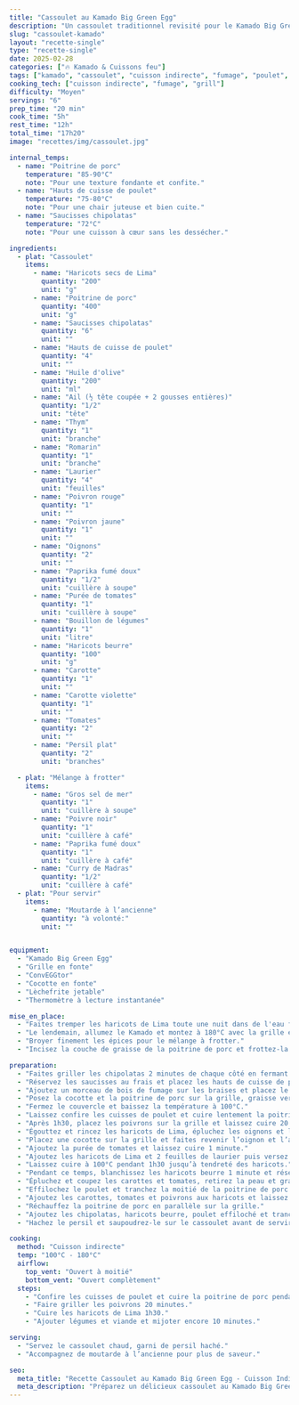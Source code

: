 ```yaml
---
title: "Cassoulet au Kamado Big Green Egg"
description: "Un cassoulet traditionnel revisité pour le Kamado Big Green Egg, avec des haricots blancs, de la viande confite et une cuisson lente pour un plat gourmand et réconfortant."
slug: "cassoulet-kamado"
layout: "recette-single"
type: "recette-single"
date: 2025-02-28
categories: ["🔥 Kamado & Cuissons feu"]
tags: ["kamado", "cassoulet", "cuisson indirecte", "fumage", "poulet", "hiver"]
cooking_tech: ["cuisson indirecte", "fumage", "grill"]
difficulty: "Moyen"
servings: "6"
prep_time: "20 min"
cook_time: "5h"
rest_time: "12h"
total_time: "17h20"
image: "recettes/img/cassoulet.jpg"

internal_temps:
  - name: "Poitrine de porc"
    temperature: "85-90°C"
    note: "Pour une texture fondante et confite."
  - name: "Hauts de cuisse de poulet"
    temperature: "75-80°C"
    note: "Pour une chair juteuse et bien cuite."
  - name: "Saucisses chipolatas"
    temperature: "72°C"
    note: "Pour une cuisson à cœur sans les dessécher."

ingredients:
  - plat: "Cassoulet"
    items:
      - name: "Haricots secs de Lima"
        quantity: "200"
        unit: "g"
      - name: "Poitrine de porc"
        quantity: "400"
        unit: "g"
      - name: "Saucisses chipolatas"
        quantity: "6"
        unit: ""
      - name: "Hauts de cuisse de poulet"
        quantity: "4"
        unit: ""
      - name: "Huile d'olive"
        quantity: "200"
        unit: "ml"
      - name: "Ail (½ tête coupée + 2 gousses entières)"
        quantity: "1/2"
        unit: "tête"
      - name: "Thym"
        quantity: "1"
        unit: "branche"
      - name: "Romarin"
        quantity: "1"
        unit: "branche"
      - name: "Laurier"
        quantity: "4"
        unit: "feuilles"
      - name: "Poivron rouge"
        quantity: "1"
        unit: ""
      - name: "Poivron jaune"
        quantity: "1"
        unit: ""
      - name: "Oignons"
        quantity: "2"
        unit: ""
      - name: "Paprika fumé doux"
        quantity: "1/2"
        unit: "cuillère à soupe"
      - name: "Purée de tomates"
        quantity: "1"
        unit: "cuillère à soupe"
      - name: "Bouillon de légumes"
        quantity: "1"
        unit: "litre"
      - name: "Haricots beurre"
        quantity: "100"
        unit: "g"
      - name: "Carotte"
        quantity: "1"
        unit: ""
      - name: "Carotte violette"
        quantity: "1"
        unit: ""
      - name: "Tomates"
        quantity: "2"
        unit: ""
      - name: "Persil plat"
        quantity: "2"
        unit: "branches"

  - plat: "Mélange à frotter"
    items:
      - name: "Gros sel de mer"
        quantity: "1"
        unit: "cuillère à soupe"
      - name: "Poivre noir"
        quantity: "1"
        unit: "cuillère à café"
      - name: "Paprika fumé doux"
        quantity: "1"
        unit: "cuillère à café"
      - name: "Curry de Madras"
        quantity: "1/2"
        unit: "cuillère à café"
  - plat: "Pour servir"
    items:
      - name: "Moutarde à l’ancienne"
        quantity: "à volonté:"
        unit: ""


equipment:
  - "Kamado Big Green Egg"
  - "Grille en fonte"
  - "ConvEGGtor"
  - "Cocotte en fonte"
  - "Lèchefrite jetable"
  - "Thermomètre à lecture instantanée"

mise_en_place:
  - "Faites tremper les haricots de Lima toute une nuit dans de l'eau froide."
  - "Le lendemain, allumez le Kamado et montez à 180°C avec la grille en fonte en place."
  - "Broyer finement les épices pour le mélange à frotter."
  - "Incisez la couche de graisse de la poitrine de porc et frottez-la avec le mélange d'épices."

preparation:
  - "Faites griller les chipolatas 2 minutes de chaque côté en fermant le couvercle entre chaque manipulation."
  - "Réservez les saucisses au frais et placez les hauts de cuisse de poulet avec l’huile d’olive, l’ail, le thym, le romarin et deux feuilles de laurier dans une cocotte en fonte."
  - "Ajoutez un morceau de bois de fumage sur les braises et placez le convEGGtor et la lèchefrite avant de remettre la grille."
  - "Posez la cocotte et la poitrine de porc sur la grille, graisse vers le haut."
  - "Fermez le couvercle et baissez la température à 100°C."
  - "Laissez confire les cuisses de poulet et cuire lentement la poitrine de porc pendant 1h30."
  - "Après 1h30, placez les poivrons sur la grille et laissez cuire 20 minutes jusqu’à ce qu’ils soient tendres."
  - "Égouttez et rincez les haricots de Lima, épluchez les oignons et l’ail, et coupez-les en morceaux."
  - "Placez une cocotte sur la grille et faites revenir l’oignon et l’ail avec du paprika fumé doux."
  - "Ajoutez la purée de tomates et laissez cuire 1 minute."
  - "Ajoutez les haricots de Lima et 2 feuilles de laurier puis versez le bouillon de légumes chaud."
  - "Laissez cuire à 100°C pendant 1h30 jusqu’à tendreté des haricots."
  - "Pendant ce temps, blanchissez les haricots beurre 1 minute et réservez."
  - "Épluchez et coupez les carottes et tomates, retirez la peau et graines des poivrons et coupez-les en lanières."
  - "Effilochez le poulet et tranchez la moitié de la poitrine de porc."
  - "Ajoutez les carottes, tomates et poivrons aux haricots et laissez cuire 10 minutes."
  - "Réchauffez la poitrine de porc en parallèle sur la grille."
  - "Ajoutez les chipolatas, haricots beurre, poulet effiloché et tranches de poitrine et laissez mijoter 5 minutes."
  - "Hachez le persil et saupoudrez-le sur le cassoulet avant de servir."

cooking:
  method: "Cuisson indirecte"
  temp: "100°C - 180°C"
  airflow:
    top_vent: "Ouvert à moitié"
    bottom_vent: "Ouvert complètement"
  steps:
    - "Confire les cuisses de poulet et cuire la poitrine de porc pendant 1h30."
    - "Faire griller les poivrons 20 minutes."
    - "Cuire les haricots de Lima 1h30."
    - "Ajouter légumes et viande et mijoter encore 10 minutes."

serving:
  - "Servez le cassoulet chaud, garni de persil haché."
  - "Accompagnez de moutarde à l’ancienne pour plus de saveur."

seo:
  meta_title: "Recette Cassoulet au Kamado Big Green Egg - Cuisson Indirecte"
  meta_description: "Préparez un délicieux cassoulet au Kamado Big Green Egg, une version légère mais savoureuse du plat traditionnel avec des haricots, viande confite et fumée."
---
```

